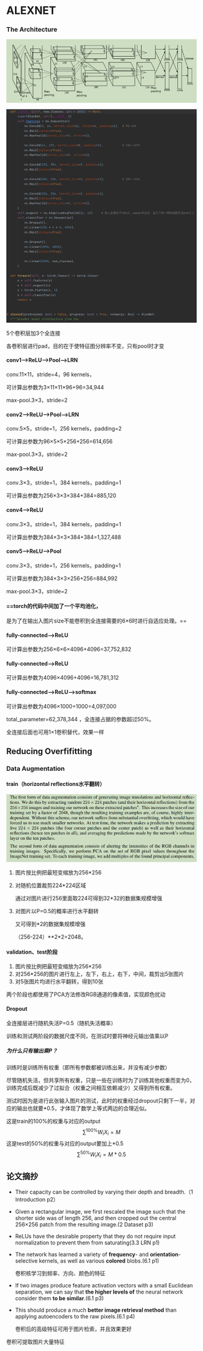 # ALEXNET

### The Architecture

![image](https://github.com/SHICUO/Paper-Alexnet/blob/main/notes/alexnet_ar.png)

<img src="https://github.com/SHICUO/Paper-Alexnet/blob/main/notes/alexnet_code.png">

5个卷积层加3个全连接

各卷积层进行pad，目的在于使特征图分辨率不变，只有pool时才变

#### conv1-->ReLU-->Pool-->LRN

conv.11×11，stride=4，96 kernels，

可计算出参数为3×11×11×96+96=34,944

max-pool.3×3，stride=2

#### conv2-->ReLU-->Pool-->LRN

conv.5×5，stride=1，256 kernels，padding=2

可计算出参数为96×5×5×256+256=614,656

max-pool.3×3，stride=2

#### conv3-->ReLU

conv.3×3，stride=1，384 kernels，padding=1

可计算出参数为256×3×3×384+384=885,120

#### conv4-->ReLU

conv.3×3，stride=1，384 kernels，padding=1

可计算出参数为384×3×3×384+384=1,327,488

#### conv5-->ReLU-->Pool

conv.3×3，stride=1，256 kernels，padding=1

可计算出参数为384×3×3×256+256=884,992

max-pool.3×3，stride=2

#### ==torch的代码中间加了一个平均池化，

是为了在输出入图片size不能卷积到全连接需要的6×6时进行自适应处理。==

#### fully-connected-->ReLU

可计算出参数为256×6×6×4096+4096=37,752,832

#### fully-connected-->ReLU

可计算出参数为4096×4096+4096=16,781,312

#### fully-connected-->ReLU-->softmax

可计算出参数为4096×1000+1000=4,097,000

total_parameter=62,378,344 ，全连接占据的参数超过50%。

全连接后面也可用1×1卷积替代，效果一样

## **Reducing Overfifitting**

### **Data Augmentation**

#### train（horizontal reflections水平翻转）

![image-20220327222104970](https://github.com/SHICUO/Paper-Alexnet/blob/main/notes/data_.png)

1. 图片按比例把最短变缩放为256\*256

2. 对随机位置裁剪224\*224区域

   通过对图片进行256里面取224可得到32\*32的数据集规模增强

3. 对图片以P=0.5的概率进行水平翻转

   又可得到\*2的数据集规模增强

   （256-224）\*\*2\*2=2048。

#### validation、test阶段

1. 图片按比例把最短变缩放为256\*256
2. 对256\*256的图片进行左上，左下，右上，右下，中间，裁剪出5张图片
3. 对5张图片均进行水平翻转，得到10张

两个阶段也都使用了PCA方法修改RGB通道的像素值，实现颜色扰动

#### Dropout

全连接层进行随机失活P=0.5（随机失活概率）

训练和测试两阶段的数据尺度不同，在测试时要将神经元输出值乘以P

##### 为什么只有输出乘P？

训练时是训练所有权重（即所有参数都被训练出来，并没有减少参数）

尽管随机失活，但共享所有权重，只是一些在训练时为了训练其他权重而变为0，训练完成后既减少了过拟合（权重之间相互依赖减少）又得到所有权重。

测试时因为是进行此张输入图片的测试，此时的权重经过dropout只剩下一半，对应的输出也就要\*0.5，才体现了数学上等式两边的合理近似。

这是train的100%的权重与对应的output
$$
\sum^{100\%}W_iX_i=M
$$
这是test的50%的权重与对应的output要加上*0.5
$$
\sum^{50\%}W_iX_i=M*0.5
$$

## 论文摘抄

- Their capacity can be controlled by varying their depth and breadth.（1 Introduction p2） 

- Given a rectangular image, we first rescaled the image such that the shorter side was of length 256, and then cropped out the central 256×256 patch from the resulting image.(2 Dataset p3)

- ReLUs have the desirable property that they do not require input normalization to prevent them from saturating(3.3 LRN p1)

- The network has learned a variety of **frequency**- and **orientation**-selective kernels, as well as various **colored** blobs.(6.1 p1)

  卷积核学习到频率、方向、颜色的特征

- If two images produce feature activation vectors with a small Euclidean separation, we can say that **the higher levels of** the neural network consider them **to be similar**.(6.1 p3)

- This should produce a much **better image retrieval method** than applying autoencoders to the raw pixels.(6.1 p4)

  卷积后的高级特征可用于图片检索，并且效果更好

卷积可提取图片大量特征
